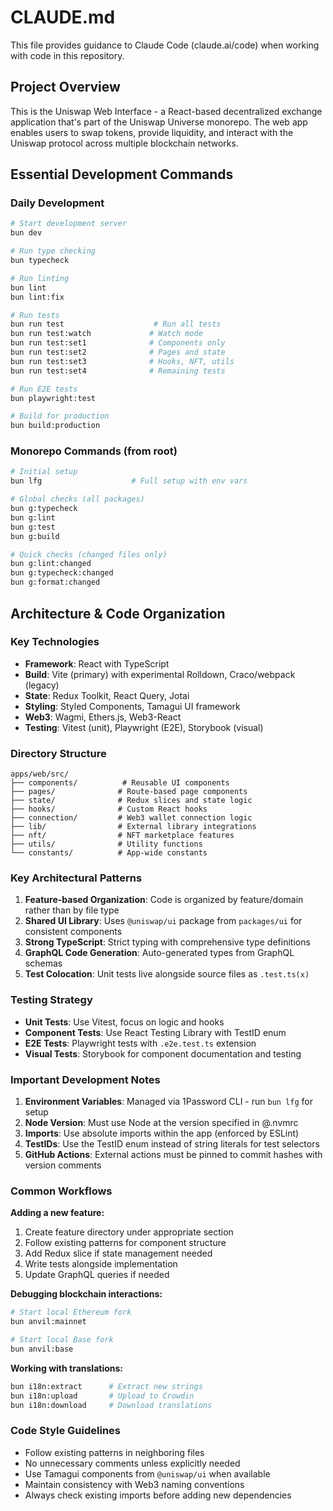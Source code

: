 # CLAUDE.md

This file provides guidance to Claude Code (claude.ai/code) when working with code in this repository.

## Project Overview

This is the Uniswap Web Interface - a React-based decentralized exchange application that's part of the Uniswap Universe monorepo. The web app enables users to swap tokens, provide liquidity, and interact with the Uniswap protocol across multiple blockchain networks.

## Essential Development Commands

### Daily Development

```bash
# Start development server
bun dev

# Run type checking
bun typecheck

# Run linting
bun lint
bun lint:fix

# Run tests
bun run test                    # Run all tests
bun run test:watch             # Watch mode
bun run test:set1              # Components only
bun run test:set2              # Pages and state
bun run test:set3              # Hooks, NFT, utils
bun run test:set4              # Remaining tests

# Run E2E tests
bun playwright:test

# Build for production
bun build:production
```

### Monorepo Commands (from root)

```bash
# Initial setup
bun lfg                    # Full setup with env vars

# Global checks (all packages)
bun g:typecheck
bun g:lint
bun g:test
bun g:build

# Quick checks (changed files only)
bun g:lint:changed
bun g:typecheck:changed
bun g:format:changed
```

## Architecture & Code Organization

### Key Technologies

- **Framework**: React with TypeScript
- **Build**: Vite (primary) with experimental Rolldown, Craco/webpack (legacy)
- **State**: Redux Toolkit, React Query, Jotai
- **Styling**: Styled Components, Tamagui UI framework
- **Web3**: Wagmi, Ethers.js, Web3-React
- **Testing**: Vitest (unit), Playwright (E2E), Storybook (visual)

### Directory Structure

```tree
apps/web/src/
├── components/          # Reusable UI components
├── pages/              # Route-based page components
├── state/              # Redux slices and state logic
├── hooks/              # Custom React hooks
├── connection/         # Web3 wallet connection logic
├── lib/                # External library integrations
├── nft/                # NFT marketplace features
├── utils/              # Utility functions
└── constants/          # App-wide constants
```

### Key Architectural Patterns

1. **Feature-based Organization**: Code is organized by feature/domain rather than by file type
2. **Shared UI Library**: Uses `@uniswap/ui` package from `packages/ui` for consistent components
3. **Strong TypeScript**: Strict typing with comprehensive type definitions
4. **GraphQL Code Generation**: Auto-generated types from GraphQL schemas
5. **Test Colocation**: Unit tests live alongside source files as `.test.ts(x)`

### Testing Strategy

- **Unit Tests**: Use Vitest, focus on logic and hooks
- **Component Tests**: Use React Testing Library with TestID enum
- **E2E Tests**: Playwright tests with `.e2e.test.ts` extension
- **Visual Tests**: Storybook for component documentation and testing

### Important Development Notes

1. **Environment Variables**: Managed via 1Password CLI - run `bun lfg` for setup
2. **Node Version**: Must use Node at the version specified in @.nvmrc
3. **Imports**: Use absolute imports within the app (enforced by ESLint)
4. **TestIDs**: Use the TestID enum instead of string literals for test selectors
5. **GitHub Actions**: External actions must be pinned to commit hashes with version comments

### Common Workflows

**Adding a new feature:**

1. Create feature directory under appropriate section
2. Follow existing patterns for component structure
3. Add Redux slice if state management needed
4. Write tests alongside implementation
5. Update GraphQL queries if needed

**Debugging blockchain interactions:**

```bash
# Start local Ethereum fork
bun anvil:mainnet

# Start local Base fork
bun anvil:base
```

**Working with translations:**

```bash
bun i18n:extract      # Extract new strings
bun i18n:upload       # Upload to Crowdin
bun i18n:download     # Download translations
```

### Code Style Guidelines

- Follow existing patterns in neighboring files
- No unnecessary comments unless explicitly needed
- Use Tamagui components from `@uniswap/ui` when available
- Maintain consistency with Web3 naming conventions
- Always check existing imports before adding new dependencies
